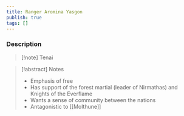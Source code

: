 ```yaml
---
title: Ranger Aromina Yasgon
publish: true
tags: []
---
```


### Description
> [!note] Tenai
> <span style="font-family: 'Lucida Handwriting'; font-optical-sizing: auto; font-style: normal; word-break: break-word;"><span/>

> [!abstract] Notes
> - Emphasis of free
> - Has support of the forest martial (leader of Nirmathas) and Knights of the Everflame
> - Wants a sense of community between the nations
> - Antagonistic to [[Molthune]]

